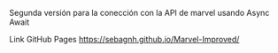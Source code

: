 Segunda versión para la conección con la API de marvel usando Async Await


Link GitHub Pages https://sebagnh.github.io/Marvel-Improved/